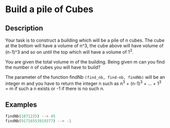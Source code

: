 # Build a pile of Cubes

## Description

Your task is to construct a building which will be a pile of n cubes. The cube at the bottom will have a volume of n^3, the cube above will have volume of (n-1)^3 and so on until the top which will have a volume of 1<sup>3</sup>.

You are given the total volume m of the building. Being given m can you find the number n of cubes you will have to build?

The parameter of the function findNb `(find_nb, find-nb, findNb)` will be an integer m and you have to return the integer n such as n<sup>3</sup> + (n-1)<sup>3</sup> + ... + 1<sup>3</sup> = m if such a n exists or -1 if there is no such n.

## Examples

```python
findNb(1071225) --> 45
findNb(91716553919377) --> -1
```
